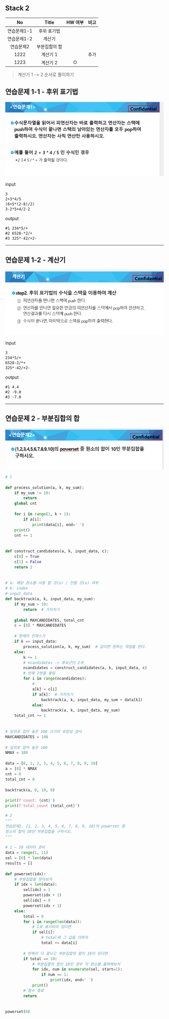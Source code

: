 ## Stack 2

|     No      |     Title     | HW 여부 | 비고 |
| :---------: | :-----------: | :-----: | :--: |
| 연습문제1-1 |  후위 표기법  |         |      |
| 연습문제1-2 |    계산기     |         |      |
|  연습문제2  | 부분집합의 합 |         |      |
|    1222     |   계산기 1    |         | 추가 |
|    1223     |   계산기 2    |    O    |      |

> 계산기 1 -> 2 순서로 풀이하기



## 연습문제 1-1 - 후위 표기법

![Snipaste_2022-02-22_23-40-15](0223.assets/Snipaste_2022-02-22_23-40-15.png)

input

```
3
2+3*4/5
(6+5*(2-8)/2)
3-2*5+4/2-2
```

output

```
#1 234*5/+
#2 6528-*2/+
#3 325*-42/+2-
```



---



## 연습문제 1-2 - 계산기

![Snipaste_2022-02-22_23-44-33](0223.assets/Snipaste_2022-02-22_23-44-33.png)

input

```
3
234*5/+
6528-2/*+
325*-42/+2-
```

output

```
#1 4.4
#2 -9.0
#3 -7.0
```



---



## 연습문제 2 - **부분집합의 합**

![Snipaste_2022-02-22_23-56-05](0223.assets/Snipaste_2022-02-22_23-56-05.png)

```python
# 1

def process_solution(a, k, my_sum):
    if my_sum != 10:
        return
    global cnt

    for i in range(1, k + 1):
        if a[i]:
            print(data[i], end=' ')
    print()
    cnt += 1


def construct_candidates(a, k, input_data, c):
    c[0] = True
    c[1] = False
    return 2


# a: 해당 원소를 사용 할 것(o) / 안할 것(x) 여부
# k: index
# input_data
def backtrack(a, k, input_data, my_sum):
    if my_sum > 10:
        return  # 가지치기

    global MAXCANDIDATES, total_cnt
    c = [0] * MAXCANDIDATES

    # 현재의 인덱스가
    if k == input_data:
        process_solution(a, k, my_sum)  # 답이면 원하는 작업을 한다.
    else:
        k += 1
        # ncandidates -> 후보군이 2개
        ncandidates = construct_candidates(a, k, input_data, c)
        # 반복 2번을 돌림
        for i in range(ncandidates):
            #
            a[k] = c[i]
            if a[k]:  # 가지치기
                backtrack(a, k, input_data, my_sum + data[k])
            else:
                backtrack(a, k, input_data, my_sum)
    total_cnt += 1


# 임의로 잡아 놓은 100 크기의 유망성 검사
MAXCANDIDATES = 100

# 임의로 잡아 놓은 100
NMAX = 100

data = [0, 1, 2, 3, 4, 5, 6, 7, 8, 9, 10]
a = [0] * NMAX
cnt = 0
total_cnt = 0

backtrack(a, 0, 10, 0)

print(f'count: {cnt}')
print(f'total_count {total_cnt}')
```

```python
# 2
"""
연습문제2. {1, 2, 3, 4, 5, 6, 7, 8, 9, 10}의 powerset 중
원소의 합이 10인 부분집합을 구하시오.
"""

# 1 ~ 10 데이터 준비
data = range(1, 11)
sel = [0] * len(data)
results = []

def powerset(idx):
    # 부분집합을 찾아보자
    if idx < len(data):
        sel[idx] = 1
        powerset(idx + 1)
        sel[idx] = 0
        powerset(idx + 1)
    else:
        total = 0
        for i in range(len(data)):
            # 1로 표시되어 있다면
            if sel[i]:
                # total에 그 값을 더하자
                total += data[i]
                
        # 반복이 다 끝나고 부분집합의 합이 10이 된다면
        if total == 10:
            # 부분집합의 합이 10인 경우 각 원소를 출력해보자
            for idx, num in enumerate(sel, start=1):
                if num == 1:
                    print(idx, end=' ')
            print()
        # 함수 종료
        return


powerset(0)
```

